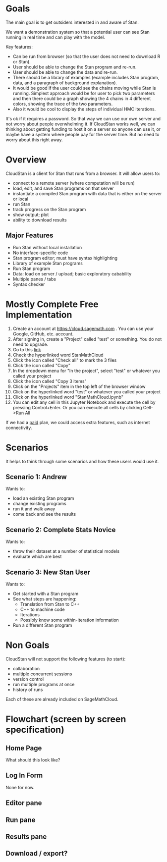 <!--
A functional specification describes how a product will work entirely from the user's perspective. It doesn't care how the thing is implemented. It talks about features. It specifies screens, menus, dialogs, and so on. 

1.    To let the developers know what to build.
2.    To let the testers know what tests to run.
3.    To let stakeholders know what they are getting.
-->

# Goals

The main goal is to get outsiders interested in and aware of Stan.

We want a demonstration system so that a potential user can see Stan running in real time and can play with the model.

Key features:
- Can be run from browser (so that the user does not need to download R or Stan).
- User should be able to change the Stan program and re-run.
- User should be able to change the data and re-run.
- There should be a library of examples (example includes Stan program, data, and a paragraph of background explanation).
- It would be good if the user could see the chains moving while Stan is running.  Simplest approach would be for user to pick two parameters and then there could be a graph showing the 4 chains in 4 different colors, showing the trace of the two parameters.
- Also it would be cool to display the steps of individual HMC iterations.

It's ok if it requires a password.  So that way we can use our own server and not worry about people overwhelming it.  If CloudStan works well, we can thinking about getting funding to host it on a server so anyone can use it, or maybe have a system where people pay for the server time.  But no need to worry about this right away.

# Overview

CloudStan is a client for Stan that runs from a browser. It will allow users to:

- connect to a remote server (where computation will be run)
- load, edit, and save Stan programs on that server
- instantiate a compiled Stan program with data that is either on the server or local
- run Stan
- track progress on the Stan program
- show output; plot
- ability to download results


## Major Features

- Run Stan without local installation
- No interface-specific code
- Stan program editor; must have syntax highlighting
- Library of example Stan programs
- Run Stan program
- Data: load on server / upload; basic exploratory cabability
- Multiple panes / tabs
- Syntax checker

# Mostly Complete Free Implementation

1. Create an account at https://cloud.sagemath.com . You can use your Google, GitHub, etc. account.
2. After signing in, create a "Project" called "test" or something. You do not need to upgrade.
3. Go to this [link](https://cloud.sagemath.com/projects/9cead8b7-e246-4ed2-b46f-9ad93dff442f)
4. Check the hyperlinked word StanMathCloud
5. Click the icon called "Check all" to mark the 3 files
6. Click the icon called "Copy"
7. In the dropdown menu for "In the project", select "test" or whatever you called your project
8. Click the icon called "Copy 3 items"
9. Click on the "Projects" item in the top left of the browser window
10. Click on the hyperlinked word "test" or whatever you called your project
11. Click on the hyperlinked word "StanMathCloud.ipynb"
12. You can edit any cell in this Jupyter Notebook and execute the cell by pressing Control+Enter. Or you can execute all cells by clicking Cell->Run All

If we had a [paid](https://cloud.sagemath.com/policies/pricing.html) plan, we could access extra features, such as internet connectivity. 

# Scenarios

It helps to think through some scenarios and how these users would use it.

## Scenario 1: Andrew

Wants to:

- load an existing Stan program
- change existing programs
- run it and walk away
- come back and see the results


## Scenario 2: Complete Stats Novice


Wants to:

- throw their dataset at a number of statistical models
- evaluate which are best


## Scenario 3: New Stan User

Wants to:

- Get started with a Stan program
- See what steps are happening:
    * Translation from Stan to C++
    * C++ to machine code
    * Iterations
    * Possibly know some within-iteration information
- Run a different Stan program


# Non Goals

CloudStan will not support the following features (to start):

- collaboration
- multiple concurrent sessions
- version control
- run multiple programs at once
- history of runs

Each of these are already included on SageMathCloud.

# Flowchart (screen by screen specification)


## Home Page

What should this look like?

## Log In Form

None for now.


## Editor pane

## Run pane

## Results pane

## Download / export?





